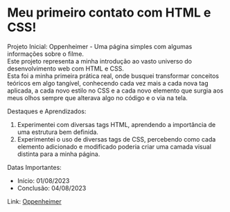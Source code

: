 <h1>Meu primeiro contato com HTML e CSS! </h1>

Projeto Inicial: Oppenheimer - Uma página simples com algumas informações sobre o filme. <br>
Este projeto representa a minha introdução ao vasto universo do desenvolvimento web com HTML e CSS. <br>Esta foi a minha primeira prática real, onde busquei transformar conceitos teóricos em algo tangível, conhecendo cada vez mais a cada nova tag aplicada, a cada novo estilo no CSS e a cada novo elemento que surgia aos meus olhos sempre que alterava algo no código e o via na tela.

Destaques e Aprendizados:
<ol>
  <li>Experimentei com diversas tags HTML, aprendendo a importância de uma estrutura bem definida. <br>
  </li>
  <li>Experimentei o uso de diversas tags de CSS, percebendo como cada elemento adicionado e modificado poderia  criar uma camada visual distinta para a minha página.
  </li>
</ol>

Datas Importantes: 
<ul>
  <li>Início: 01/08/2023</li>
  <li>Conclusão: 04/08/2023</li>
</ul>

Link: <a href="https://caiorossi00.github.io/Oppenheimer/" target="_blank">Oppenheimer</a>

